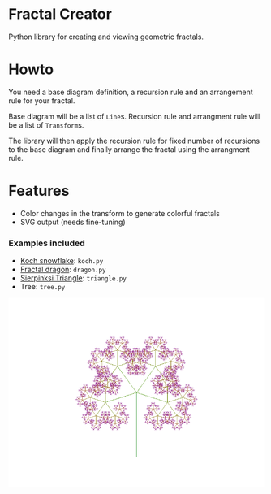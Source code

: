 # Fractal Creator

Python library for creating and viewing geometric fractals.

# Howto

You need a base diagram definition, a recursion rule and an arrangement rule for
your fractal.

Base diagram will be a list of `Line`s. Recursion rule and arrangment rule will be
a list of `Transform`s.

The library will then apply the recursion rule for fixed number of recursions to
the base diagram and finally arrange the fractal using the arrangment rule.

# Features

 - Color changes in the transform to generate colorful fractals
 - SVG output (needs fine-tuning)

### Examples included

 - [Koch snowflake](https://en.wikipedia.org/wiki/Koch_snowflake): `koch.py`
 - [Fractal dragon](https://en.wikipedia.org/wiki/Dragon_curve): `dragon.py`
 - [Sierpinksi Triangle](https://en.wikipedia.org/wiki/Sierpinski_triangle): `triangle.py`
 - Tree: `tree.py`

![fractal_tree](/tree_fractal.png)


